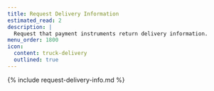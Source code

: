 ```yaml
---
title: Request Delivery Information
estimated_read: 2
description: |
  Request that payment instruments return delivery information.
menu_order: 1800
icon:
  content: truck-delivery
  outlined: true
---
```


{% include request-delivery-info.md %}
